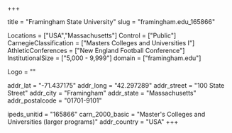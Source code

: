 
+++

title = "Framingham State University"
slug = "framingham.edu_165866"

Locations = ["USA","Massachusetts"]
Control = ["Public"]
CarnegieClassification = ["Masters Colleges and Universities I"]
AthleticConferences = ["New England Football Conference"]
InstitutionalSize = ["5,000 - 9,999"]
domain = ["framingham.edu"]

Logo = ""

addr_lat = "-71.437175"
addr_long = "42.297289"
addr_street = "100 State Street"
addr_city = "Framingham"
addr_state = "Massachusetts"
addr_postalcode = "01701-9101"

ipeds_unitid = "165866"
carn_2000_basic = "Master's Colleges and Universities (larger programs)"
addr_country = "USA"
+++
    

